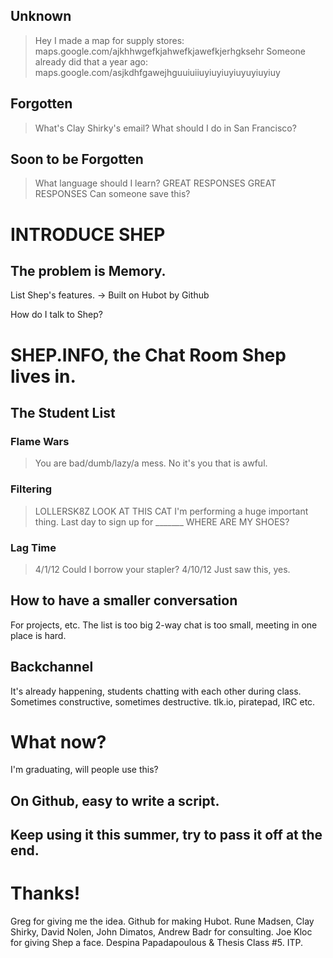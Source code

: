 ## Unknown
> Hey I made a map for supply stores: maps.google.com/ajkhhwgefkjahwefkjawefkjerhgksehr
> Someone already did that a year ago: maps.google.com/asjkdhfgawejhguuiuiiuyiuyiuyiuyuyiuyiuy

## Forgotten
> What's Clay Shirky's email?
> What should I do in San Francisco?

## Soon to be Forgotten
> What language should I learn?
> GREAT RESPONSES
> GREAT RESPONSES
> Can someone save this?

# INTRODUCE SHEP

## The problem is Memory.

List Shep's features. -> Built on Hubot by Github

How do I talk to Shep?

# SHEP.INFO, the Chat Room Shep lives in.

## The Student List

### Flame Wars
> You are bad/dumb/lazy/a mess.
> No it's you that is awful.

### Filtering
> LOLLERSK8Z LOOK AT THIS CAT
> I'm performing a huge important thing.
> Last day to sign up for _______
> WHERE ARE MY SHOES?

### Lag Time
> 4/1/12 Could I borrow your stapler?
> 4/10/12 Just saw this, yes.

## How to have a smaller conversation
For projects, etc.
The list is too big 2-way chat is too small, meeting in one place is hard.

## Backchannel
It's already happening, students chatting with each other during class. Sometimes constructive, sometimes destructive. tlk.io, piratepad, IRC etc.

# What now?
I'm graduating, will people use this?

## On Github, easy to write a script.

## Keep using it this summer, try to pass it off at the end.

# Thanks!
Greg for giving me the idea. Github for making Hubot. Rune Madsen, Clay Shirky, David Nolen, John Dimatos, Andrew Badr for consulting. Joe Kloc for giving Shep a face. Despina Papadapoulous & Thesis Class #5. ITP.
